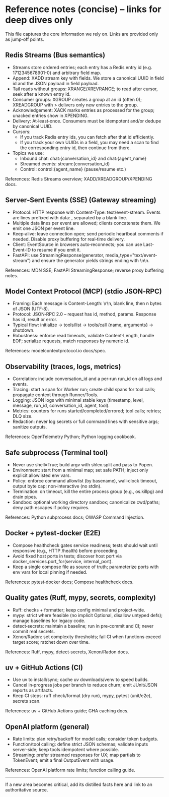 # Reference notes (concise) – links for deep dives only

This file captures the core information we rely on. Links are provided only as jump‑off points.

## Redis Streams (Bus semantics)
- Streams store ordered entries; each entry has a Redis entry id (e.g. 1712345678901-0) and arbitrary field map.
- Append: XADD stream key with fields. We store a canonical UUID in field id and the JSON payload in field payload.
- Tail reads without groups: XRANGE/XREVRANGE; to read after cursor, seek after a known entry id.
- Consumer groups: XGROUP creates a group at an id (often 0); XREADGROUP with > delivers only new entries to the group.
- Acknowledgement: XACK marks entries as processed for the group; unacked entries show in XPENDING.
- Delivery: At‑least‑once. Consumers must be idempotent and/or dedupe by canonical UUID.
- Cursors:
  - If you track Redis entry ids, you can fetch after that id efficiently.
  - If you track your own UUIDs in a field, you may need a scan to find the corresponding entry id, then continue from there.
- Topics we use:
  - Inbound chat: chat:{conversation_id} and chat:{agent_name}
  - Streamed events: stream:{conversation_id}
  - Control: control:{agent_name} (pause/resume etc.)

References: Redis Streams overview; XADD/XREADGROUP/XPENDING docs.

## Server‑Sent Events (SSE) (Gateway streaming)
- Protocol: HTTP response with Content-Type: text/event-stream. Events are lines prefixed with data: , separated by a blank line.
- Multiple data lines per event are allowed; clients concatenate them. We emit one JSON per event line.
- Keep‑alive: leave connection open; send periodic heartbeat comments if needed. Disable proxy buffering for real‑time delivery.
- Client: EventSource in browsers auto‑reconnects; you can use Last-Event-ID to resume if you emit it.
- FastAPI: use StreamingResponse(generator, media_type="text/event-stream") and ensure the generator yields strings ending with \n\n.

References: MDN SSE; FastAPI StreamingResponse; reverse proxy buffering notes.

## Model Context Protocol (MCP) (stdio JSON‑RPC)
- Framing: Each message is Content-Length: <n>\r\n, blank line, then n bytes of JSON (UTF‑8).
- Protocol: JSON‑RPC 2.0 – request has id, method, params. Response has id, result or error.
- Typical flow: initialize → tools/list → tools/call {name, arguments} → shutdown.
- Robustness: enforce read timeouts, validate Content‑Length, handle EOF; serialize requests, match responses by numeric id.

References: modelcontextprotocol.io docs/spec.

## Observability (traces, logs, metrics)
- Correlation: include conversation_id and a per‑run run_id on all logs and events.
- Tracing: start a span for Worker run; create child spans for tool calls; propagate context through Runner/Tools.
- Logging: JSON logs with minimal stable keys (timestamp, level, message, run_id, conversation_id, agent, tool).
- Metrics: counters for runs started/completed/errored; tool calls; retries; DLQ size.
- Redaction: never log secrets or full command lines with sensitive args; sanitize outputs.

References: OpenTelemetry Python; Python logging cookbook.

## Safe subprocess (Terminal tool)
- Never use shell=True; build argv with shlex.split and pass to Popen.
- Environment: start from a minimal map; set safe PATH; inject only explicit allowlisted env vars.
- Policy: enforce command allowlist (by basename), wall‑clock timeout, output byte cap; non‑interactive (no stdin).
- Termination: on timeout, kill the entire process group (e.g., os.killpg) and drain pipes.
- Sandbox: optional working directory sandbox; canonicalize cwd/paths; deny path escapes if policy requires.

References: Python subprocess docs; OWASP Command Injection.

## Docker + pytest‑docker (E2E)
- Compose healthcheck gates service readiness; tests should wait until responsive (e.g., HTTP /health) before proceeding.
- Avoid fixed host ports in tests; discover host port via docker_services.port_for(service, internal_port).
- Keep a single compose file as source of truth; parameterize ports with env vars for local pinning if needed.

References: pytest‑docker docs; Compose healthcheck docs.

## Quality gates (Ruff, mypy, secrets, complexity)
- Ruff: checks + formatter; keep config minimal and project‑wide.
- mypy: strict where feasible (no implicit Optional, disallow untyped defs); manage baselines for legacy code.
- detect‑secrets: maintain a baseline; run in pre‑commit and CI; never commit real secrets.
- Xenon/Radon: set complexity thresholds; fail CI when functions exceed target score; ratchet down over time.

References: Ruff, mypy, detect‑secrets, Xenon/Radon docs.

## uv + GitHub Actions (CI)
- Use uv to install/sync; cache uv downloads/venv to speed builds.
- Cancel in‑progress jobs per branch to reduce churn; emit JUnit/JSON reports as artifacts.
- Keep CI steps: ruff check/format (dry run), mypy, pytest (unit/e2e), secrets scan.

References: uv + GitHub Actions guide; GHA caching docs.

## OpenAI platform (general)
- Rate limits: plan retry/backoff for model calls; consider token budgets.
- Function/tool calling: define strict JSON schemas; validate inputs server‑side; keep tools idempotent where possible.
- Streaming: prefer streamed responses for UX; map partials to TokenEvent; emit a final OutputEvent with usage.

References: OpenAI platform rate limits; function calling guide.

---
If a new area becomes critical, add its distilled facts here and link to an authoritative source.
